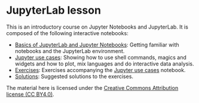 # JupyterLab lesson

This is an introductory course on Jupyter Notebooks and JupyterLab. It is composed of the following 
interactive notebooks:

 - [Basics of JupyterLab and Jupyter Notebooks](https://github.com/coderefinery/jupyterlab/blob/master/basics_of_jupyter.ipynb): Getting familiar with notebooks and the JupyterLab environment.
 - [Jupyter use cases](https://github.com/coderefinery/jupyterlab/blob/master/jupyter_usecases.ipynb): Showing how to 
 use shell commands, magics and widgets and how to plot, mix languages and do interactive data analysis.
 - [Exercises](https://github.com/coderefinery/jupyterlab/blob/master/exercises.ipynb): Exercises accompanying 
   the [Jupyter use cases](https://github.com/coderefinery/jupyterlab/blob/master/jupyter_usecases.ipynb) notebook.
 - [Solutions](https://github.com/coderefinery/jupyterlab/blob/master/solutions.ipynb): Suggested solutions to the exercises.

The material here is licensed under the [Creative Commons Attribution license (CC BY4.0)](https://creativecommons.org/licenses/by/4.0/).





